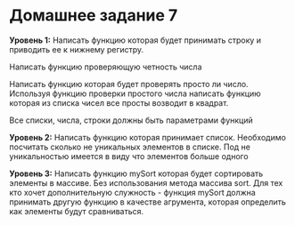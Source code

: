 # Домашнее задание 7

**Уровень 1:**
Написать функцию которая будет принимать строку и приводить ее к нижнему регистру.

Написать функцию проверяющую четность числа

Написать функцию которая будет проверять просто ли число.
Используя функцию проверки простого числа написать функцию которая из списка чисел все просты возводит в квадрат.

Все списки, числа, строки должны быть параметрами функций

**Уровень 2:**
Написать функцию которая принимает список.
Необходимо посчитать сколько не уникальных элементов в списке. Под не уникальностью имеется в виду что элементов больше одного

**Уровень 3:**
Написать функцию mySort которая будет сортировать элементы в массиве. Без использования метода массива sort. Для тех кто хочет дополнительную служность - функция mySort должна принимать другую функцию в качестве агрумента, которая определить как элементы будут сравниваться.
